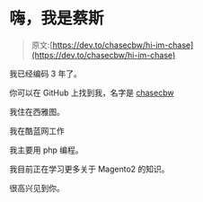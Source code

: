 # 嗨，我是蔡斯

> 原文:[https://dev.to/chasecbw/hi-im-chase](https://dev.to/chasecbw/hi-im-chase)

我已经编码 3 年了。

你可以在 GitHub 上找到我，名字是 [chasecbw](https://github.com/chasecbw)

我住在西雅图。

我在酷蓝网工作

我主要用 php 编程。

我目前正在学习更多关于 Magento2 的知识。

很高兴见到你。